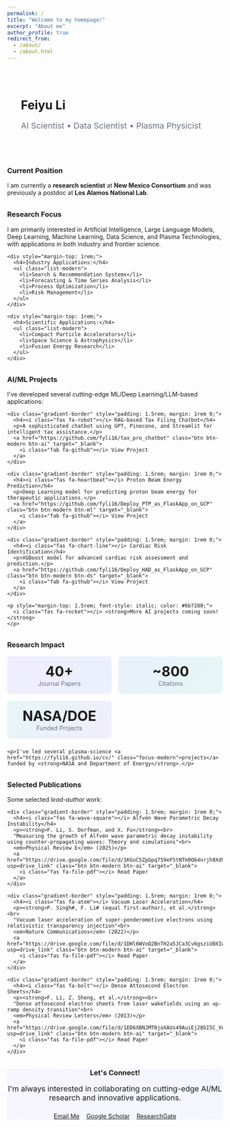 ```yaml
---
permalink: /
title: "Welcome to my homepage!"
excerpt: "About me"
author_profile: true
redirect_from: 
  - /about/
  - /about.html
---
```


<div class="ai-pattern" style="padding: 2rem; border-radius: 12px; margin-bottom: 2rem;">
  <div class="section-header">
    <h1 class="gradient-text">Feiyu Li</h1>
    <p style="font-size: 1.2rem; color: #6b7280; margin-top: 0.5rem;">AI Scientist • Data Scientist • Plasma Physicist</p>
  </div>
</div>

<div class="card animate-card" style="margin-bottom: 2rem;">
  <div class="card-header">
    <h3><i class="fas fa-user-graduate"></i> Current Position</h3>
  </div>
  <div class="card-body">
    <p>I am currently a <strong>research scientist</strong> at <strong>New Mexico Consortium</strong> and was previously a postdoc at <strong>Los Alamos National Lab</strong>.</p>
  </div>
</div>

<div class="card animate-card" style="margin-bottom: 2rem;">
  <div class="card-header">
    <h3><i class="fas fa-brain"></i> Research Focus</h3>
  </div>
  <div class="card-body">
    <p>I am primarily interested in <span class="badge badge-ai">Artificial Intelligence</span>, <span class="badge badge-ml">Large Language Models</span>, <span class="badge badge-ml">Deep Learning</span>, <span class="badge badge-ml">Machine Learning</span>, <span class="badge badge-ds">Data Science</span>, and <span class="badge badge-research">Plasma Technologies</span>, with applications in both industry and frontier science.</p>
    
    <div style="margin-top: 1rem;">
      <h4>Industry Applications:</h4>
      <ul class="list-modern">
        <li>Search & Recommendation Systems</li>
        <li>Forecasting & Time Series Analysis</li>
        <li>Process Optimization</li>
        <li>Risk Management</li>
      </ul>
    </div>
    
    <div style="margin-top: 1rem;">
      <h4>Scientific Applications:</h4>
      <ul class="list-modern">
        <li>Compact Particle Accelerators</li>
        <li>Space Science & Astrophysics</li>
        <li>Fusion Energy Research</li>
      </ul>
    </div>
  </div>
</div>

<div class="card animate-card" style="margin-bottom: 2rem;">
  <div class="card-header">
    <h3><i class="fas fa-code"></i> AI/ML Projects</h3>
  </div>
  <div class="card-body">
    <p>I've developed several cutting-edge ML/Deep Learning/LLM-based applications:</p>
    
    <div class="gradient-border" style="padding: 1.5rem; margin: 1rem 0;">
      <h4><i class="fas fa-robot"></i> RAG-based Tax Filing Chatbot</h4>
      <p>A sophisticated chatbot using GPT, Pinecone, and Streamlit for intelligent tax assistance.</p>
      <a href="https://github.com/fyli16/tax_pro_chatbot" class="btn btn-modern btn-ai" target="_blank">
        <i class="fab fa-github"></i> View Project
      </a>
    </div>
    
    <div class="gradient-border" style="padding: 1.5rem; margin: 1rem 0;">
      <h4><i class="fas fa-heartbeat"></i> Proton Beam Energy Prediction</h4>
      <p>Deep Learning model for predicting proton beam energy for therapeutic applications.</p>
      <a href="https://github.com/fyli16/Deploy_PTP_as_FlaskApp_on_GCP" class="btn btn-modern btn-ml" target="_blank">
        <i class="fab fa-github"></i> View Project
      </a>
    </div>
    
    <div class="gradient-border" style="padding: 1.5rem; margin: 1rem 0;">
      <h4><i class="fas fa-chart-line"></i> Cardiac Risk Identification</h4>
      <p>XGBoost model for advanced cardiac risk assessment and prediction.</p>
      <a href="https://github.com/fyli16/Deploy_HAD_as_FlaskApp_on_GCP" class="btn btn-modern btn-ds" target="_blank">
        <i class="fab fa-github"></i> View Project
      </a>
    </div>
    
    <p style="margin-top: 1.5rem; font-style: italic; color: #6b7280;">
      <i class="fas fa-rocket"></i> <strong>More AI projects coming soon!</strong>
    </p>
  </div>
</div>

<div class="card animate-card" style="margin-bottom: 2rem;">
  <div class="card-header">
    <h3><i class="fas fa-flask"></i> Research Impact</h3>
  </div>
  <div class="card-body">
    <div style="display: grid; grid-template-columns: repeat(auto-fit, minmax(200px, 1fr)); gap: 1rem; margin-bottom: 1.5rem;">
      <div style="text-align: center; padding: 1rem; background: linear-gradient(135deg, rgba(139, 92, 246, 0.1) 0%, rgba(59, 130, 246, 0.1) 100%); border-radius: 8px;">
        <div style="font-size: 2rem; font-weight: bold; color: var(--ai-purple);">40+</div>
        <div style="color: #6b7280;">Journal Papers</div>
      </div>
      <div style="text-align: center; padding: 1rem; background: linear-gradient(135deg, rgba(59, 130, 246, 0.1) 0%, rgba(20, 184, 166, 0.1) 100%); border-radius: 8px;">
        <div style="font-size: 2rem; font-weight: bold; color: var(--ml-blue);">~800</div>
        <div style="color: #6b7280;">Citations</div>
      </div>
      <div style="text-align: center; padding: 1rem; background: linear-gradient(135deg, rgba(20, 184, 166, 0.1) 0%, rgba(139, 92, 246, 0.1) 100%); border-radius: 8px;">
        <div style="font-size: 2rem; font-weight: bold; color: var(--ds-teal);">NASA/DOE</div>
        <div style="color: #6b7280;">Funded Projects</div>
      </div>
    </div>
    
    <p>I've led several plasma-science <a href="https://fyli16.github.io/cv/" class="focus-modern">projects</a> funded by <strong>NASA and Department of Energy</strong>.</p>
  </div>
</div>

<div class="card animate-card" style="margin-bottom: 2rem;">
  <div class="card-header">
    <h3><i class="fas fa-star"></i> Selected Publications</h3>
  </div>
  <div class="card-body">
    <p>Some selected <em>lead-author</em> work:</p>
    
    <div class="gradient-border" style="padding: 1.5rem; margin: 1rem 0;">
      <h4><i class="fas fa-wave-square"></i> Alfvén Wave Parametric Decay Instability</h4>
      <p><strong>F. Li, S. Dorfman, and X. Fu</strong><br>
      "Measuring the growth of Alfvén wave parametric decay instability using counter-propagating waves: Theory and simulations"<br>
      <em>Physical Review E</em> (2025)</p>
      <a href="https://drive.google.com/file/d/1KGoC5ZpGpq759eFStNTm9O64nrjh8Xd9/view?usp=drive_link" class="btn btn-modern btn-ai" target="_blank">
        <i class="fas fa-file-pdf"></i> Read Paper
      </a>
    </div>

    <div class="gradient-border" style="padding: 1.5rem; margin: 1rem 0;">
      <h4><i class="fas fa-atom"></i> Vacuum Laser Acceleration</h4>
      <p><strong>P. Singh#, F. Li# (equal first-author), et al.</strong><br>
      "Vacuum laser acceleration of super-ponderomotive electrons using relativistic transparency injection"<br>
      <em>Nature Communications</em> (2022)</p>
      <a href="https://drive.google.com/file/d/1DHl6WVoQ2BnTH2a5JCa3Cv6gsziU0XIw/view?usp=drive_link" class="btn btn-modern btn-ai" target="_blank">
        <i class="fas fa-file-pdf"></i> Read Paper
      </a>
    </div>
    
    <div class="gradient-border" style="padding: 1.5rem; margin: 1rem 0;">
      <h4><i class="fas fa-bolt"></i> Dense Attosecond Electron Sheets</h4>
      <p><strong>F. Li, Z. Sheng, et al.</strong><br>
      "Dense attosecond electron sheets from laser wakefields using an up-ramp density transition"<br>
      <em>Physical Review Letters</em> (2013)</p>
      <a href="https://drive.google.com/file/d/1ED6XBNJMT0joXAUs49AuiEj28bI5C_Vd/view?usp=drive_link" class="btn btn-modern btn-ai" target="_blank">
        <i class="fas fa-file-pdf"></i> Read Paper
      </a>
    </div>
  </div>
</div>

<div class="card animate-card" style="text-align: center; background: linear-gradient(135deg, rgba(139, 92, 246, 0.05) 0%, rgba(59, 130, 246, 0.05) 100%);">
  <div class="card-body">
    <h3 style="color: var(--ai-purple); margin-bottom: 1rem;">
      <i class="fas fa-handshake"></i> Let's Connect!
    </h3>
    <p style="font-size: 1.1rem; margin-bottom: 1.5rem;">
      I'm always interested in collaborating on cutting-edge AI/ML research and innovative applications.
    </p>
    <div style="display: flex; gap: 1rem; justify-content: center; flex-wrap: wrap;">
      <a href="mailto:lif02501@gmail.com" class="btn btn-modern btn-ai">
        <i class="fas fa-envelope"></i> Email Me
      </a>
      <a href="https://scholar.google.com/citations?user=8jVlsdoAAAAJ&hl=en" class="btn btn-modern btn-ml" target="_blank">
        <i class="ai ai-google-scholar"></i> Google Scholar
      </a>
      <a href="https://www.researchgate.net/profile/Feiyu-Li-4" class="btn btn-modern btn-ds" target="_blank">
        <i class="ai ai-researchgate"></i> ResearchGate
      </a>
    </div>
  </div>
</div>
